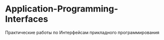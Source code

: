 # Application-Programming-Interfaces
Практические работы по Интерфейсам прикладного программирования
